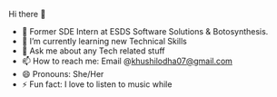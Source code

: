  Hi there 👋

- 🔭 Former SDE Intern at ESDS Software Solutions & Botosynthesis.
- 🌱 I’m currently learning new Technical Skills
- 💬 Ask me about any Tech related stuff
- 📫 How to reach me: Email @khushilodha07@gmail.com
- 😄 Pronouns: She/Her
- ⚡ Fun fact: I love to listen to music while 
